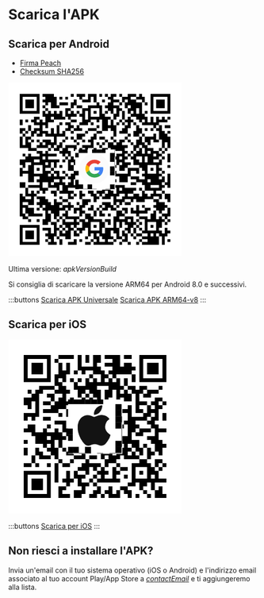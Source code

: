 # Scarica l'APK

## Scarica per Android

- [Firma Peach]($apkSignaturesUrl$)
- [Checksum SHA256]($apkChecksumsUrl$)

<img src="/icons/qrcode_android.png" width="350">

Ultima versione: $apkVersionBuild$

Si consiglia di scaricare la versione ARM64 per Android 8.0 e successivi.

:::buttons
[Scarica APK Universale]($apkUniversalUrl$)
[Scarica APK ARM64-v8]($apkArm64v8Url$)
:::

## Scarica per iOS

<img src="/icons/qrcode_apple.png" width="350">

:::buttons
[Scarica per iOS](https://testflight.apple.com/join/wfSPFEWG)
:::

## Non riesci a installare l'APK?

Invia un'email con il tuo sistema operativo (iOS o Android) e l'indirizzo email associato al tuo account Play/App Store a
[$contactEmail$](mailto:$contactEmail$) e ti aggiungeremo alla lista.
